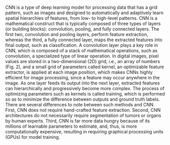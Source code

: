 CNN is a type of deep learning model for processing data that has a grid pattern, such as images and designed to automatically and adaptively learn spatial hierarchies of features, from low- to high-level patterns.
CNN is a mathematical construct that is typically composed of three types of layers (or building blocks): convolution, pooling, and fully connected layers.
The first two, convolution and pooling layers, perform feature extraction, whereas the third, a fully connected layer, maps the extracted features into final output, such as classification.
A convolution layer plays a key role in CNN, which is composed of a stack of mathematical operations, such as convolution, a specialized type of linear operation.
In digital images, pixel values are stored in a two-dimensional (2D) grid, i.e., an array of numbers (Fig. 2), and a small grid of parameters called kernel, an optimizable feature extractor, is applied at each image position, which makes CNNs highly efficient for image processing, since a feature may occur anywhere in the image.
As one layer feeds its output into the next layer, extracted features can hierarchically and progressively become more complex. The process of optimizing parameters such as kernels is called training, which is performed so as to minimize the difference between outputs and ground truth labels.
There are several differences to note between such methods and CNN. First, CNN does not require hand-crafted feature extraction. Second, CNN architectures do not necessarily require segmentation of tumors or organs by human experts. Third, CNN is far more data hungry because of its millions of learnable parameters to estimate, and, thus, is more computationally expensive, resulting in requiring graphical processing units (GPUs) for model training.
